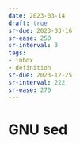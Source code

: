 ```yaml
---
date: 2023-03-14
draft: true
sr-due: 2023-03-16
sr-ease: 250
sr-interval: 3
tags:
- inbox
- definition
sr-due: 2023-12-25
sr-interval: 222
sr-ease: 270
---
```


# GNU sed